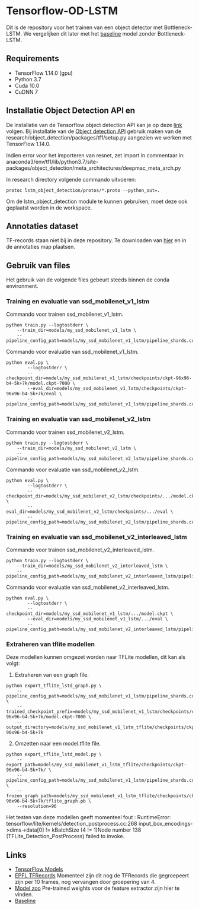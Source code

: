 # Tensorflow-OD-LSTM

Dit is de repository voor het trainen van een object detector met Bottleneck-LSTM. We vergelijken dit later met het [baseline](https://github.com/LeenGadisseur/Tensorflow-OD-API-workspace) model zonder Bottleneck-LSTM.

Requirements 
------------ 
* TensorFlow 1.14.0 (gpu)
* Python 3.7
* Cuda 10.0
* CuDNN 7

Installatie Object Detection API en 
-----------
De installatie van de Tensorflow object detection API kan je op deze
[link](https://tensorflow-object-detection-api-tutorial.readthedocs.io/en/tensorflow-1.14/install.html) volgen. 
Bij installatie van de [Object detection API](https://github.com/tensorflow/models) gebruik maken van de 
research/object_detection/packages/tf1/setup.py aangezien we werken met TensorFlow 1.14.0.

Indien error voor het importeren van resnet, zet import in commentaar in:
anaconda3/env/tf1/lib/python3.7/site-packages/object_detection/meta_architectures/deepmac_meta_arch.py


In research directory volgende commando uitvoeren:
``` 
protoc lstm_object_detection/protos/*.proto --python_out=.
```
Om de lstm_object_detection module te kunnen gebruiken, moet deze ook geplaatst worden in de workspace. 


Annotaties dataset
------------------
TF-records staan niet bij in deze repository. Te downloaden van [hier](https://drive.google.com/drive/folders/148Ss13RS61af6KCZPEoF1SHUKJAEiDz9?usp=sharing) en in de annotaties map plaatsen.


Gebruik van files
------------------
Het gebruik van de volgende files gebeurt steeds binnen de conda environment.

### Training en evaluatie van ssd_mobilenet_v1_lstm

Commando voor trainen ssd_mobilenet_v1_lstm.
```
python train.py --logtostderr \
	--train_dir=models/my_ssd_mobilenet_v1_lstm \
	--pipeline_config_path=models/my_ssd_mobilenet_v1_lstm/pipeline_shards.config 

```

Commando voor evaluatie van ssd_mobilenet_v1_lstm.
```
python eval.py \
        --logtostderr \
        --checkpoint_dir=models/my_ssd_mobilenet_v1_lstm/checkpoints/ckpt-96x96-b4-5k+7k/model.ckpt-7000 \
        --eval_dir=models/my_ssd_mobilenet_v1_lstm/checkpoints/ckpt-96x96-b4-5k+7k/eval \
        --pipeline_config_path=models/my_ssd_mobilenet_v1_lstm/pipeline_shards.config 

```


### Training en evaluatie van ssd_mobilenet_v2_lstm

Commando voor trainen ssd_mobilenet_v2_lstm.
```
python train.py --logtostderr \
	--train_dir=models/my_ssd_mobilenet_v2_lstm \
	--pipeline_config_path=models/my_ssd_mobilenet_v2_lstm/pipeline_shards.config 

```

Commando voor evaluatie van ssd_mobilenet_v2_lstm.
```
python eval.py \
        --logtostderr \
        --checkpoint_dir=models/my_ssd_mobilenet_v2_lstm/checkpoints/.../model.ckpt \
        --eval_dir=models/my_ssd_mobilenet_v2_lstm/checkpoints/.../eval \
        --pipeline_config_path=models/my_ssd_mobilenet_v2_lstm/pipeline_shards.config 

```



### Training en evaluatie van ssd_mobilenet_v2_interleaved_lstm

Commando voor trainen ssd_mobilenet_v2_interleaved_lstm.
```
python train.py --logtostderr \
	--train_dir=models/my_ssd_mobilenet_v2_interleaved_lstm \
	--pipeline_config_path=models/my_ssd_mobilenet_v2_interleaved_lstm/pipeline_shards.config 

```

Commando voor evaluatie van ssd_mobilenet_v2_interleaved_lstm.
```
python eval.py \
        --logtostderr \
        --checkpoint_dir=models/my_ssd_mobilenet_v1_lstm/.../model.ckpt \
        --eval_dir=models/my_ssd_mobilenet_v1_lstm/.../eval \
        --pipeline_config_path=models/my_ssd_mobilenet_v2_interleaved_lstm/pipeline_shards.config 

```


### Extraheren van tflite modellen

Deze modellen kunnen omgezet worden naar TFLite modellen, dit kan als volgt:

1. Extraheren van een graph file.
```
python export_tflite_lstd_graph.py \
    --pipeline_config_path=models/my_ssd_mobilenet_v1_lstm/pipeline_shards.config \
    --trained_checkpoint_prefix=models/my_ssd_mobilenet_v1_lstm/checkpoints/ckpt-96x96-b4-5k+7k/model.ckpt-7000 \
    --output_directory=models/my_ssd_mobilenet_v1_lstm_tflite/checkpoints/ckpt-96x96-b4-5k+7k

```

2. Omzetten naar een model.tflite file.
```
python export_tflite_lstd_model.py \
    --export_path=models/my_ssd_mobilenet_v1_lstm_tflite/checkpoints/ckpt-96x96-b4-5k+7k/ \
    --pipeline_config_path=models/my_ssd_mobilenet_v1_lstm/pipeline_shards.config \
    --frozen_graph_path=models/my_ssd_mobilenet_v1_lstm_tflite/checkpoints/ckpt-96x96-b4-5k+7k/tflite_graph.pb \
    --resolution=96

```

Het testen van deze modellen geeft momenteel fout : 
RuntimeError: tensorflow/lite/kernels/detection_postprocess.cc:268 input_box_encodings->dims->data[0] != kBatchSize (4 != 1)Node number 138 (TFLite_Detection_PostProcess) failed to invoke.

Links
-----
* [TensorFlow Models](https://github.com/tensorflow/models)
* [EPFL TFRecords](https://drive.google.com/drive/folders/148Ss13RS61af6KCZPEoF1SHUKJAEiDz9?usp=sharing) Momenteel zijn dit nog de TFRecords die gegroepeert zijn per 10 frames, nog vervangen door groepering van 4.
* [Model zoo](https://github.com/tensorflow/models/blob/master/research/object_detection/g3doc/tf1_detection_zoo.md) Pre-trained weights voor de feature extractor zijn hier te vinden.
* [Baseline](https://github.com/LeenGadisseur/Tensorflow-OD-API-workspace)
